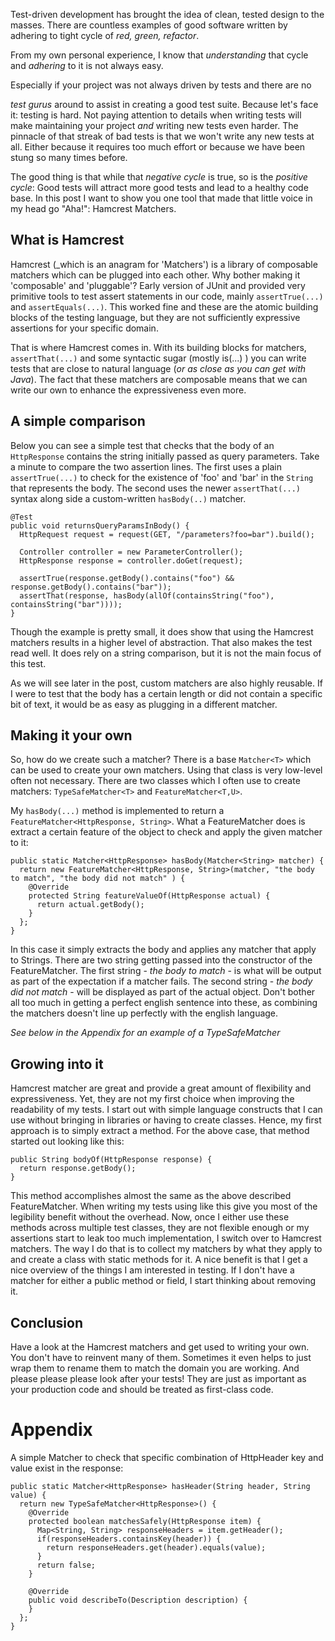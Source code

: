 Test-driven development has brought the idea of clean, tested design to the masses.
There are countless examples of good software written by adhering to tight cycle of *red, green, refactor*.

From my own personal experience, I know that *understanding* that cycle and *adhering* to it is not always easy.
<!--more--> Especially if your project was not always driven by tests and there are no

*test gurus* around to assist in creating a good test suite.
Because let's face it: testing is hard.
Not paying attention to details when writing tests will make maintaining your project *and* writing new tests even harder.
The pinnacle of that streak of bad tests is that we won't write any new tests at all.
Either because it requires too much effort or because we have been stung so many times before.

The good thing is that while that *negative cycle* is true, so is the *positive cycle*: Good tests will attract more good tests and lead to a healthy code base.
In this post I want to show you one tool that made that little voice in my head go "Aha!": Hamcrest Matchers.

## What is Hamcrest

Hamcrest (_which is an anagram for 'Matchers') is a library of composable matchers which can be plugged into each other.
Why bother making it 'composable' and 'pluggable'? Early version of JUnit and provided very primitive tools to test assert statements in our code, mainly `assertTrue(...)` and `assertEquals(...)`.
This worked fine and these are the atomic building blocks of the testing language, but they are not sufficiently expressive assertions for your specific domain.

That is where Hamcrest comes in.
With its building blocks for matchers, `assertThat(...)` and some syntactic sugar (mostly is(...) ) you can write tests that are close to natural language (*or as close as you can get with Java*).
The fact that these matchers are composable means that we can write our own to enhance the expressiveness even more.

## A simple comparison

Below you can see a simple test that checks that the body of an `HttpResponse` contains the string initially passed as query parameters.
Take a minute to compare the two assertion lines.
The first uses a plain `assertTrue(...)` to check for the existence of 'foo' and 'bar' in the `String` that represents the body.
The second uses the newer `assertThat(...)` syntax along side a custom-written `hasBody(..)` matcher.

    @Test
    public void returnsQueryParamsInBody() {
      HttpRequest request = request(GET, "/parameters?foo=bar").build();

      Controller controller = new ParameterController();
      HttpResponse response = controller.doGet(request);

      assertTrue(response.getBody().contains("foo") && response.getBody().contains("bar"));
      assertThat(response, hasBody(allOf(containsString("foo"), containsString("bar"))));
    }


Though the example is pretty small, it does show that using the Hamcrest matchers results in a higher level of abstraction.
That also makes the test read well.
It does rely on a string comparison, but it is not the main focus of this test.

As we will see later in the post, custom matchers are also highly reusable.
If I were to test that the body has a certain length or did not contain a specific bit of text, it would be as easy as plugging in a different matcher.

## Making it your own

So, how do we create such a matcher? There is a base `Matcher<T>` which can be used to create your own matchers.
Using that class is very low-level often not necessary.
There are two classes which I often use to create matchers: `TypeSafeMatcher<T>` and `FeatureMatcher<T,U>`.

My `hasBody(...)` method is implemented to return a `FeatureMatcher<HttpResponse, String>`.
What a FeatureMatcher does is extract a certain feature of the object to check and apply the given matcher to it:

    public static Matcher<HttpResponse> hasBody(Matcher<String> matcher) {
      return new FeatureMatcher<HttpResponse, String>(matcher, "the body to match", "the body did not match" ) {
        @Override
        protected String featureValueOf(HttpResponse actual) {
          return actual.getBody();
        }
      };
    }


In this case it simply extracts the body and applies any matcher that apply to Strings.
There are two string getting passed into the constructor of the FeatureMatcher.
The first string - *the body to match* - is what will be output as part of the expectation if a matcher fails.
The second string - *the body did not match* - will be displayed as part of the actual object.
Don't bother all too much in getting a perfect english sentence into these, as combining the matchers doesn't line up perfectly with the english language.

*See below in the Appendix for an example of a TypeSafeMatcher*

## Growing into it

Hamcrest matcher are great and provide a great amount of flexibility and expressiveness.
Yet, they are not my first choice when improving the readability of my tests.
I start out with simple language constructs that I can use without bringing in libraries or having to create classes.
Hence, my first approach is to simply extract a method.
For the above case, that method started out looking like this:

    public String bodyOf(HttpResponse response) {
      return response.getBody();
    }


This method accomplishes almost the same as the above described FeatureMatcher.
When writing my tests using like this give you most of the legibility benefit without the overhead.
Now, once I either use these methods across multiple test classes, they are not flexible enough or my assertions start to leak too much implementation, I switch over to Hamcrest matchers.
The way I do that is to collect my matchers by what they apply to and create a class with static methods for it.
A nice benefit is that I get a nice overview of the things I am interested in testing.
If I don't have a matcher for either a public method or field, I start thinking about removing it.

## Conclusion

Have a look at the Hamcrest matchers and get used to writing your own.
You don't have to reinvent many of them.
Sometimes it even helps to just wrap them to rename them to match the domain you are working.
And please please please look after your tests! They are just as important as your production code and should be treated as first-class code.

# Appendix

A simple Matcher to check that specific combination of HttpHeader key and value exist in the response:

    public static Matcher<HttpResponse> hasHeader(String header, String value) {
      return new TypeSafeMatcher<HttpResponse>() {
        @Override
        protected boolean matchesSafely(HttpResponse item) {
          Map<String, String> responseHeaders = item.getHeader();
          if(responseHeaders.containsKey(header)) {
            return responseHeaders.get(header).equals(value);
          }
          return false;
        }

        @Override
        public void describeTo(Description description) {
        }
      };
    }

